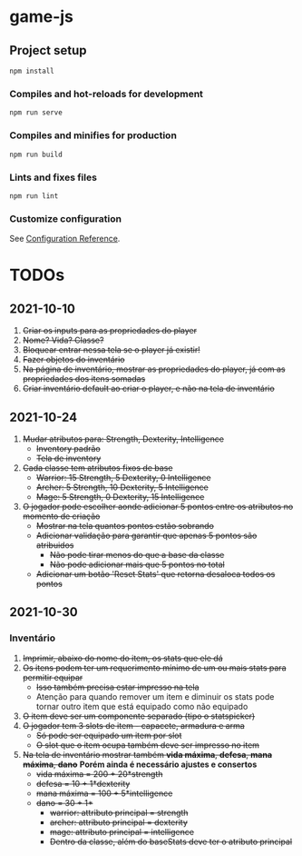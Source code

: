 # game-js

## Project setup
```
npm install
```

### Compiles and hot-reloads for development
```
npm run serve
```

### Compiles and minifies for production
```
npm run build
```

### Lints and fixes files
```
npm run lint
```

### Customize configuration
See [Configuration Reference](https://cli.vuejs.org/config/).

# TODOs

## 2021-10-10
1. ~~Criar os inputs para as propriedades do player~~
2. ~~Nome? Vida? Classe?~~
3. ~~Bloquear entrar nessa tela se o player já existir!~~
4. ~~Fazer objetos do inventário~~
5. ~~Na página de inventário, mostrar as propriedades do player, já com as propriedades dos itens somadas~~
6. ~~Criar inventário default ao criar o player, e não na tela de inventário~~

## 2021-10-24
1. ~~Mudar atributos para: Strength, Dexterity, Intelligence~~
    - ~~Inventory padrão~~
    - ~~Tela de inventory~~
2. ~~Cada classe tem atributos fixos de base~~
    - ~~Warrior: 15 Strength, 5 Dexterity, 0 Intelligence~~
    - ~~Archer: 5 Strength, 10 Dexterity, 5 Intelligence~~
    - ~~Mage: 5 Strength, 0 Dexterity, 15 Intelligence~~
3. ~~O jogador pode escolher aonde adicionar 5 pontos entre os atributos no momento de criação~~
    - ~~Mostrar na tela quantos pontos estão sobrando~~
    - ~~Adicionar validação para garantir que apenas 5 pontos são atribuidos~~
         - ~~Não pode tirar menos do que a base da classe~~
         - ~~Não pode adicionar mais que 5 pontos no total~~
    - ~~Adicionar um botão 'Reset Stats' que retorna desaloca todos os pontos~~

## 2021-10-30
### Inventário
1. ~~Imprimir, abaixo do nome do item, os stats que ele dá~~
2. ~~Os itens podem ter um requerimento mínimo de um ou mais stats para permitir equipar~~
    - ~~Isso também precisa estar impresso na tela~~
    - Atenção para quando remover um item e diminuir os stats pode tornar outro item que está equipado como não equipado
3. ~~O item deve ser um componente separado (tipo o statspicker)~~
4. ~~O jogador tem 3 slots de item - capacete, armadura e arma~~
    - ~~Só pode ser equipado um item por slot~~
    - ~~O slot que o item ocupa também deve ser impresso no item~~
5. ~~Na tela de inventário mostrar também **vida máxima**, **defesa**, **mana máxima**,  **dano**~~ **Porém ainda é necessário ajustes e consertos**
    - ~~vida máxima = 200 + 20*strength~~
    - ~~defesa = 10 + 1*dexterity~~
    - ~~mana máxima = 100 + 5*intelligence~~
    - ~~dano = 30 + 1*<attributo principal da classe>~~
        - ~~warrior: attributo principal = strength~~
        - ~~archer: attributo principal = dexterity~~
        - ~~mage: attributo principal = intelligence~~
        - ~~Dentro da classe, além do baseStats deve ter o atributo principal~~
